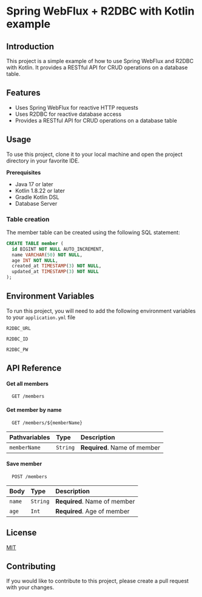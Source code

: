 
# Spring WebFlux + R2DBC with Kotlin example



## Introduction

This project is a simple example of how to use Spring WebFlux and R2DBC with Kotlin. It provides a RESTful API for CRUD operations on a database table.

## Features

* Uses Spring WebFlux for reactive HTTP requests
* Uses R2DBC for reactive database access
* Provides a RESTful API for CRUD operations on a database table

## Usage

To use this project, clone it to your local machine and open the project directory in your favorite IDE.

**Prerequisites**

* Java 17 or later
* Kotlin 1.8.22 or later
* Gradle Kotlin DSL
* Database Server

### Table creation

The member table can be created using the following SQL statement:

```sql
CREATE TABLE member (
  id BIGINT NOT NULL AUTO_INCREMENT,
  name VARCHAR(50) NOT NULL,
  age INT NOT NULL,
  created_at TIMESTAMP(3) NOT NULL,
  updated_at TIMESTAMP(3) NOT NULL
);
```
## Environment Variables

To run this project, you will need to add the following environment variables to your `application.yml` file

`R2DBC_URL`

`R2DBC_ID`

`R2DBC_PW`


## API Reference

#### Get all members

```http
  GET /members
```

#### Get member by name

```http
  GET /members/${memberName}
```

| Pathvariables | Type     | Description                       |
| :-------- | :------- | :-------------------------------- |
| `memberName`      | `String` | **Required**. Name of member |

#### Save member

```http
  POST /members
```

| Body | Type     | Description                       |
| :-------- | :------- | :-------------------------------- |
| `name`      | `String` | **Required**. Name of member |
| `age`      | `Int` | **Required**. Age of member |

## License

[MIT](https://choosealicense.com/licenses/mit/)


## Contributing

If you would like to contribute to this project, please create a pull request with your changes.